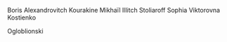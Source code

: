 Boris Alexandrovitch Kourakine
Mikhaïl Illitch Stoliaroff
Sophia Viktorovna Kostienko

Ogloblionski
